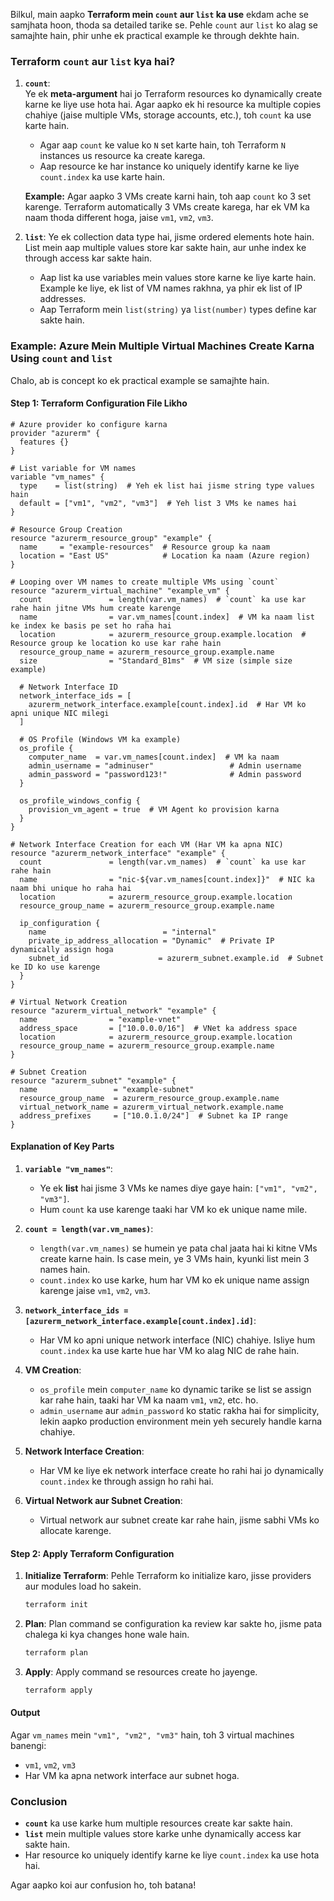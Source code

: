 Bilkul, main aapko **Terraform mein `count` aur `list` ka use** ekdam ache se samjhata hoon, thoda sa detailed tarike se. Pehle `count` aur `list` ko alag se samajhte hain, phir unhe ek practical example ke through dekhte hain.

### Terraform `count` aur `list` kya hai?

1. **`count`**:  
   Ye ek **meta-argument** hai jo Terraform resources ko dynamically create karne ke liye use hota hai. Agar aapko ek hi resource ka multiple copies chahiye (jaise multiple VMs, storage accounts, etc.), toh `count` ka use karte hain.

   - Agar aap `count` ke value ko `N` set karte hain, toh Terraform `N` instances us resource ka create karega.
   - Aap resource ke har instance ko uniquely identify karne ke liye `count.index` ka use karte hain.

   **Example:**
   Agar aapko 3 VMs create karni hain, toh aap `count` ko 3 set karenge. Terraform automatically 3 VMs create karega, har ek VM ka naam thoda different hoga, jaise `vm1`, `vm2`, `vm3`.

2. **`list`**:
   Ye ek collection data type hai, jisme ordered elements hote hain. List mein aap multiple values store kar sakte hain, aur unhe index ke through access kar sakte hain.

   - Aap list ka use variables mein values store karne ke liye karte hain. Example ke liye, ek list of VM names rakhna, ya phir ek list of IP addresses.
   - Aap Terraform mein `list(string)` ya `list(number)` types define kar sakte hain.

### Example: Azure Mein Multiple Virtual Machines Create Karna Using `count` and `list`

Chalo, ab is concept ko ek practical example se samajhte hain.

#### Step 1: Terraform Configuration File Likho

```hcl
# Azure provider ko configure karna
provider "azurerm" {
  features {}
}

# List variable for VM names
variable "vm_names" {
  type    = list(string)  # Yeh ek list hai jisme string type values hain
  default = ["vm1", "vm2", "vm3"]  # Yeh list 3 VMs ke names hai
}

# Resource Group Creation
resource "azurerm_resource_group" "example" {
  name     = "example-resources"  # Resource group ka naam
  location = "East US"            # Location ka naam (Azure region)
}

# Looping over VM names to create multiple VMs using `count`
resource "azurerm_virtual_machine" "example_vm" {
  count               = length(var.vm_names)  # `count` ka use kar rahe hain jitne VMs hum create karenge
  name                = var.vm_names[count.index]  # VM ka naam list ke index ke basis pe set ho raha hai
  location            = azurerm_resource_group.example.location  # Resource group ke location ko use kar rahe hain
  resource_group_name = azurerm_resource_group.example.name
  size                = "Standard_B1ms"  # VM size (simple size example)

  # Network Interface ID
  network_interface_ids = [
    azurerm_network_interface.example[count.index].id  # Har VM ko apni unique NIC milegi
  ]

  # OS Profile (Windows VM ka example)
  os_profile {
    computer_name  = var.vm_names[count.index]  # VM ka naam
    admin_username = "adminuser"                 # Admin username
    admin_password = "password123!"              # Admin password
  }

  os_profile_windows_config {
    provision_vm_agent = true  # VM Agent ko provision karna
  }
}

# Network Interface Creation for each VM (Har VM ka apna NIC)
resource "azurerm_network_interface" "example" {
  count               = length(var.vm_names)  # `count` ka use kar rahe hain
  name                = "nic-${var.vm_names[count.index]}"  # NIC ka naam bhi unique ho raha hai
  location            = azurerm_resource_group.example.location
  resource_group_name = azurerm_resource_group.example.name

  ip_configuration {
    name                          = "internal"
    private_ip_address_allocation = "Dynamic"  # Private IP dynamically assign hoga
    subnet_id                    = azurerm_subnet.example.id  # Subnet ke ID ko use karenge
  }
}

# Virtual Network Creation
resource "azurerm_virtual_network" "example" {
  name                = "example-vnet"
  address_space       = ["10.0.0.0/16"]  # VNet ka address space
  location            = azurerm_resource_group.example.location
  resource_group_name = azurerm_resource_group.example.name
}

# Subnet Creation
resource "azurerm_subnet" "example" {
  name                 = "example-subnet"
  resource_group_name  = azurerm_resource_group.example.name
  virtual_network_name = azurerm_virtual_network.example.name
  address_prefixes     = ["10.0.1.0/24"]  # Subnet ka IP range
}
```

#### Explanation of Key Parts

1. **`variable "vm_names"`**:
   - Ye ek **list** hai jisme 3 VMs ke names diye gaye hain: `["vm1", "vm2", "vm3"]`.
   - Hum `count` ka use karenge taaki har VM ko ek unique name mile.

2. **`count = length(var.vm_names)`**:
   - `length(var.vm_names)` se humein ye pata chal jaata hai ki kitne VMs create karne hain. Is case mein, ye 3 VMs hain, kyunki list mein 3 names hain.
   - `count.index` ko use karke, hum har VM ko ek unique name assign karenge jaise `vm1`, `vm2`, `vm3`.

3. **`network_interface_ids = [azurerm_network_interface.example[count.index].id]`**:
   - Har VM ko apni unique network interface (NIC) chahiye. Isliye hum `count.index` ka use karte hue har VM ko alag NIC de rahe hain.

4. **VM Creation**: 
   - `os_profile` mein `computer_name` ko dynamic tarike se list se assign kar rahe hain, taaki har VM ka naam `vm1`, `vm2`, etc. ho.
   - `admin_username` aur `admin_password` ko static rakha hai for simplicity, lekin aapko production environment mein yeh securely handle karna chahiye.

5. **Network Interface Creation**: 
   - Har VM ke liye ek network interface create ho rahi hai jo dynamically `count.index` ke through assign ho rahi hai.

6. **Virtual Network aur Subnet Creation**:
   - Virtual network aur subnet create kar rahe hain, jisme sabhi VMs ko allocate karenge.

#### Step 2: Apply Terraform Configuration

1. **Initialize Terraform**:
   Pehle Terraform ko initialize karo, jisse providers aur modules load ho sakein.
   ```bash
   terraform init
   ```

2. **Plan**:
   Plan command se configuration ka review kar sakte ho, jisme pata chalega ki kya changes hone wale hain.
   ```bash
   terraform plan
   ```

3. **Apply**:
   Apply command se resources create ho jayenge.
   ```bash
   terraform apply
   ```

#### Output
Agar `vm_names` mein `"vm1", "vm2", "vm3"` hain, toh 3 virtual machines banengi:

- `vm1`, `vm2`, `vm3`
- Har VM ka apna network interface aur subnet hoga.

### Conclusion

- **`count`** ka use karke hum multiple resources create kar sakte hain.
- **`list`** mein multiple values store karke unhe dynamically access kar sakte hain.
- Har resource ko uniquely identify karne ke liye `count.index` ka use hota hai.

Agar aapko koi aur confusion ho, toh batana!
